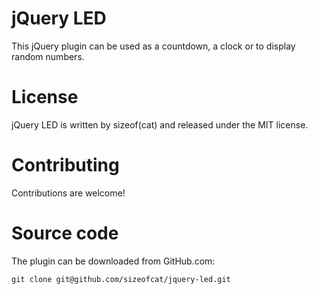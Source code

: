 jQuery LED
==============

This jQuery plugin can be used as a countdown, a clock or to display random numbers.

License
=======

jQuery LED is written by sizeof(cat) <sizeofcat AT riseup DOT net> and released under the MIT license.

Contributing
============

Contributions are welcome!

Source code
===========

The plugin can be downloaded from GitHub.com:

`git clone git@github.com/sizeofcat/jquery-led.git`
